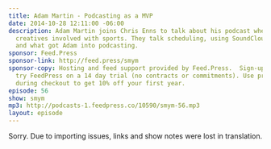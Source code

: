 ```yaml
---
title: Adam Martin - Podcasting as a MVP
date: 2014-10-28 12:11:00 -06:00
description: Adam Martin joins Chris Enns to talk about his podcast where he interviews
  creatives involved with sports. They talk scheduling, using SoundCloud, debate sponsorship
  and what got Adam into podcasting.
sponsor: Feed.Press
sponsor-link: http://feed.press/smym
sponsor-copy: Hosting and feed support provided by Feed.Press.  Sign-up today and
  try FeedPress on a 14 day trial (no contracts or commitments). Use promo code "smym"
  during checkout to get 10% off your first year.
episode: 56
show: smym
mp3: http://podcasts-1.feedpress.co/10590/smym-56.mp3
layout: episode
---
```


Sorry. Due to importing issues, links and show notes were lost in translation.
